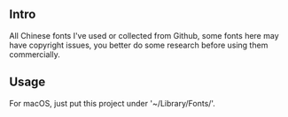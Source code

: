 ## Intro
All Chinese fonts I've used or collected from Github, some fonts here may have copyright issues, you better do some research before using them commercially.

## Usage
For macOS, just put this project under '~/Library/Fonts/'.